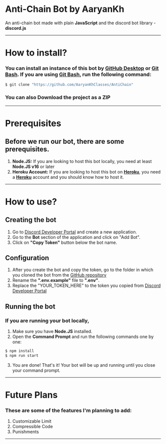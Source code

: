 # Anti-Chain Bot by AaryanKh

An anti-chain bot made with plain **JavaScript** and the discord bot library - **discord.js**

---

# How to install?

### You can install an instance of this bot by [GitHub Desktop] or [Git Bash]. If you are using [Git Bash], run the following command:

```sh
$ git clone "https://github.com/AaryanKhClasses/AntiChain"
```

### You can also **Download the project as a ZIP**

---

# Prerequisites

## Before we run our bot, there are some prerequisites.

1. **Node.JS:**  If you are looking to host this bot locally, you need at least **Node.JS v16** or later
2. **Heroku Account:** If you are looking to host this bot on **[Heroku]**, you need a **[Heroku]** account and you should know how to host it.

---

# How to use?

## Creating the bot

1. Go to [Discord Developer Portal] and create a new application.
2. Go to the **Bot** section of the application and click on "Add Bot".
3. Click on **"Copy Token"** button below the bot name.

## Configuration

1. After you create the bot and copy the token, go to the folder in which you cloned the bot from the [GitHub repository]
2. Rename the **".env.example"** file to **".env"**.
3. Replace the "YOUR_TOKEN_HERE" to the token you copied from [Discord Developer Portal]

## Running the bot

### If you are running your bot locally,

1. Make sure you have **Node.JS** installed.
2. Open the **Command Prompt** and run the following commands one by one:

```sh
$ npm install
$ npm run start
```

3. You are done! That's it! Your bot will be up and running until you close your command prompt.

---

# Future Plans

### These are some of the features I'm planning to add:

1. Customizable Limit
2. Compressible Code
3. Punishments

---

[GitHub Desktop]:https://desktop.github.co
[Git Bash]:https://git-scm.com
[Heroku]:https://heroku.com
[Discord Developer Portal]:https://discord.com/developers/applications/
[GitHub repository]:/

